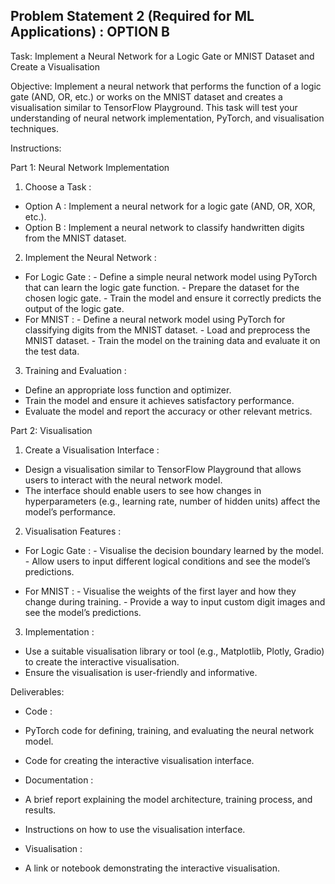 ## Problem Statement 2 (Required for ML Applications) : OPTION B
Task: 
Implement a Neural Network for a Logic Gate or MNIST Dataset and Create a Visualisation

Objective:
Implement a neural network that performs the function of a logic gate (AND, OR, etc.) or works on the MNIST dataset and creates a visualisation similar to TensorFlow Playground. This task will test your understanding of neural network implementation, PyTorch, and visualisation techniques.

 Instructions:

 Part 1: Neural Network Implementation

1.  Choose a Task :
   -  Option A : Implement a neural network for a logic gate (AND, OR, XOR, etc.).
   -  Option B : Implement a neural network to classify handwritten digits from the MNIST dataset.

2.  Implement the Neural Network :
   -  For Logic Gate :
     - Define a simple neural network model using PyTorch that can learn the logic gate function.
     - Prepare the dataset for the chosen logic gate.
     - Train the model and ensure it correctly predicts the output of the logic gate.
   -  For MNIST :
     - Define a neural network model using PyTorch for classifying digits from the MNIST dataset.
     - Load and preprocess the MNIST dataset.
     - Train the model on the training data and evaluate it on the test data.

3.  Training and Evaluation :
   - Define an appropriate loss function and optimizer.
   - Train the model and ensure it achieves satisfactory performance.
   - Evaluate the model and report the accuracy or other relevant metrics.

 Part 2: Visualisation

1.  Create a Visualisation Interface :
   - Design a visualisation similar to TensorFlow Playground that allows users to interact with the neural network model.
   - The interface should enable users to see how changes in hyperparameters (e.g., learning rate, number of hidden units) affect the model’s performance.

2.  Visualisation Features :
   -  For Logic Gate :
     - Visualise the decision boundary learned by the model.
     - Allow users to input different logical conditions and see the model’s predictions.

   -  For MNIST :
     - Visualise the weights of the first layer and how they change during training.
     - Provide a way to input custom digit images and see the model’s predictions.

3.  Implementation :
   - Use a suitable visualisation library or tool (e.g., Matplotlib, Plotly, Gradio) to create the interactive visualisation.
   - Ensure the visualisation is user-friendly and informative.

 Deliverables:
-  Code :
  - PyTorch code for defining, training, and evaluating the neural network model.
  - Code for creating the interactive visualisation interface.

-  Documentation :
  - A brief report explaining the model architecture, training process, and results.
  - Instructions on how to use the visualisation interface.

-  Visualisation :
  - A link or notebook demonstrating the interactive visualisation.
